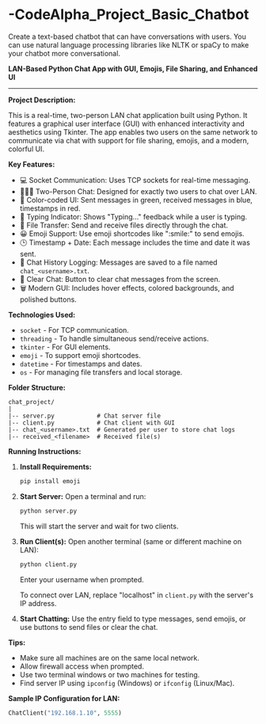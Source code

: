 # -CodeAlpha_Project_Basic_Chatbot
Create a text-based chatbot that can have conversations with users. You can use natural language processing libraries like NLTK or spaCy to make your chatbot more conversational.

**LAN-Based Python Chat App with GUI, Emojis, File Sharing, and Enhanced UI**

---

**Project Description:**

This is a real-time, two-person LAN chat application built using Python. It features a graphical user interface (GUI) with enhanced interactivity and aesthetics using Tkinter. The app enables two users on the same network to communicate via chat with support for file sharing, emojis, and a modern, colorful UI.

**Key Features:**

* 💻 Socket Communication: Uses TCP sockets for real-time messaging.
* 🧑‍🤝‍🧑 Two-Person Chat: Designed for exactly two users to chat over LAN.
* 🌈 Color-coded UI: Sent messages in green, received messages in blue, timestamps in red.
* 🧠 Typing Indicator: Shows "Typing..." feedback while a user is typing.
* 📌 File Transfer: Send and receive files directly through the chat.
* 😀 Emoji Support: Use emoji shortcodes like "\:smile:" to send emojis.
* 🕒 Timestamp + Date: Each message includes the time and date it was sent.
* 📝 Chat History Logging: Messages are saved to a file named `chat_<username>.txt`.
* 🧹 Clear Chat: Button to clear chat messages from the screen.
* 🗑️ Modern GUI: Includes hover effects, colored backgrounds, and polished buttons.

**Technologies Used:**

* `socket` - For TCP communication.
* `threading` - To handle simultaneous send/receive actions.
* `tkinter` - For GUI elements.
* `emoji` - To support emoji shortcodes.
* `datetime` - For timestamps and dates.
* `os` - For managing file transfers and local storage.

**Folder Structure:**

```
chat_project/
|
|-- server.py            # Chat server file
|-- client.py            # Chat client with GUI
|-- chat_<username>.txt  # Generated per user to store chat logs
|-- received_<filename>  # Received file(s)
```

**Running Instructions:**

1. **Install Requirements:**

   ```bash
   pip install emoji
   ```

2. **Start Server:**
   Open a terminal and run:

   ```bash
   python server.py
   ```

   This will start the server and wait for two clients.

3. **Run Client(s):**
   Open another terminal (same or different machine on LAN):

   ```bash
   python client.py
   ```

   Enter your username when prompted.

   To connect over LAN, replace "localhost" in `client.py` with the server's IP address.

4. **Start Chatting:**
   Use the entry field to type messages, send emojis, or use buttons to send files or clear the chat.

**Tips:**

* Make sure all machines are on the same local network.
* Allow firewall access when prompted.
* Use two terminal windows or two machines for testing.
* Find server IP using `ipconfig` (Windows) or `ifconfig` (Linux/Mac).

**Sample IP Configuration for LAN:**

```python
ChatClient("192.168.1.10", 5555)
```




